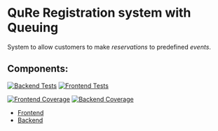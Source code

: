# QuRe Registration system with Queuing

System to allow customers to make *reservations* to predefined *events*.

## Components:

[![Backend Tests](https://github.com/JValtteri/qure/actions/workflows/backend-tests.yml/badge.svg)](https://github.com/JValtteri/qure/actions/workflows/backend-tests.yml)
[![Frontend Tests](https://github.com/JValtteri/qure/actions/workflows/frontend-tests.yml/badge.svg)](https://github.com/JValtteri/qure/actions/workflows/frontend-tests.yml)

[![Frontend Coverage](https://github.com/JValtteri/qure/actions/workflows/frontend-coverage.yml/frontend-coverage.svg?branch=cicd)](https://github.com/JValtteri/qure/actions/workflows/frontend-coverage.yml)
[![Backend Coverage](https://github.com/JValtteri/qure/actions/workflows/backend-coverage.yml/backend-coverage.svg?branch=cicd)](https://github.com/JValtteri/qure/actions/workflows/backend-coverage.yml)

- [Frontend](client/README.md)
- [Backend](server/README.md)
